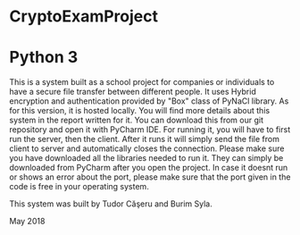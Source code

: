 # CryptoExamProject
# Python 3

This is a system built as a school project for companies or individuals to have a secure file transfer between different people. 
It uses Hybrid encryption and authentication provided by "Box" class of PyNaCl library. As for this version, it is hosted locally.
You will find more details about this system in the report written for it. 
You can download this from our git repository and open it with PyCharm IDE.
For running it, you will have to first run the server, then the client. After it runs it will simply send the file from client to server and
automatically closes the connection. Please make sure you have downloaded all the libraries needed to run it. They can simply be downloaded 
from PyCharm after you open the project. In case it doesnt run or shows an error about the port, please make sure that the port given in the code
is free in your operating system.

This system was built by Tudor Căşeru and Burim Syla.

May 2018
